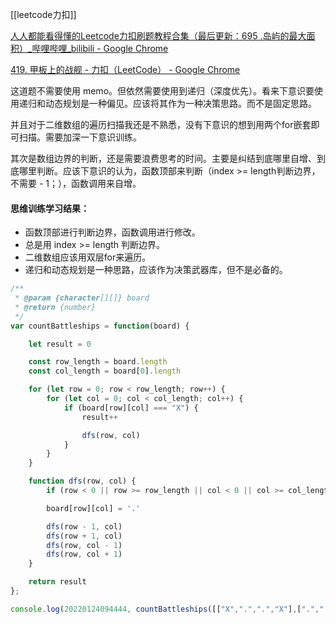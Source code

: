 [[leetcode力扣]]

[人人都能看得懂的Leetcode力扣刷题教程合集（最后更新：695 .岛屿的最大面积）_哔哩哔哩_bilibili - Google Chrome](https://www.bilibili.com/video/BV1wA411b7qZ?p=42)

[419. 甲板上的战舰 - 力扣（LeetCode） - Google Chrome](https://leetcode-cn.com/problems/battleships-in-a-board/)

这道题不需要使用 memo。但依然需要使用到递归（深度优先）。看来下意识要使用递归和动态规划是一种偏见。应该将其作为一种决策思路。而不是固定思路。

并且对于二维数组的遍历扫描我还是不熟悉，没有下意识的想到用两个for嵌套即可扫描。需要加深一下意识训练。

其次是数组边界的判断，还是需要浪费思考的时间。主要是纠结到底哪里自增、到底哪里判断。应该下意识的认为，函数顶部来判断（index >= length判断边界，不需要 - 1；），函数调用来自增。

#### 思维训练学习结果：
- 函数顶部进行判断边界，函数调用进行修改。
- 总是用 index >= length 判断边界。
- 二维数组应该用双层for来遍历。
- 递归和动态规划是一种思路，应该作为决策武器库，但不是必备的。

```javascript
/**
 * @param {character[][]} board
 * @return {number}
 */
var countBattleships = function(board) {

    let result = 0

    const row_length = board.length
    const col_length = board[0].length

    for (let row = 0; row < row_length; row++) {
        for (let col = 0; col < col_length; col++) {
            if (board[row][col] === "X") {
                result++

                dfs(row, col)
            }
        }
    }

    function dfs(row, col) {
        if (row < 0 || row >= row_length || col < 0 || col >= col_length || board[row][col] != "X") return

        board[row][col] = '.'

        dfs(row - 1, col)
        dfs(row + 1, col)
        dfs(row, col - 1)
        dfs(row, col + 1)
    }  

    return result
};

console.log(20220124094444, countBattleships([["X",".",".","X"],[".",".",".","X"],[".",".",".","X"]]))
```